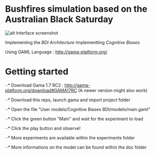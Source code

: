 # Bushfires simulation based on the Australian Black Saturday

![alt Interface screenshot](https://raw.githubusercontent.com/ierpe/Cognitive_Biases_BDI/doc/Interface.png)

Implementing the *BDI Architecture*
Implementting *Cognitive Biases*

Using GAML Language : http://gama-platform.org/


# Getting started

⋅⋅*  Download Gama 1.7 RC2 : http://gama-platform.org/download#GAMA17RC
(A newer version might also work)

⋅⋅*  Download this repo, launch gama and import project folder

⋅⋅*  Open the file "User models/Cognitive Biases BDI/models/main.gaml"

⋅⋅*  Click the green button "Main" and wait for the experiment to load

⋅⋅*  Click the play button and observe!

⋅⋅*  More experiments are available within the experiments folder

⋅⋅*  More informations on the model can be found within the doc folder